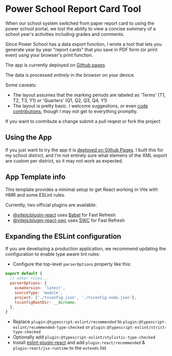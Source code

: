 


# Power School Report Card Tool

When our school system switched from paper report card to using the power school portal, 
we lost the ability to view a concise summary of a school year's activities 
including grades and comments.

Since Power School has a data export function, I wrote a tool that lets you generate year by year "report cards"
that you save in PDF form (or print even) usng your browser's print function.

The app is currently deployed on  [Github pages](https://sberczuk.github.io/power-school-reporter-react/)

The data is processed _entirely in the browser_ on your device.

Some caveats:

- The layout assumes that the marking periods are labeled as 'Terms' (T1, T2, T3, Y1) or 'Quarters' (Q1, Q2, Q3, Q4, Y1)
- The layout is pretty basic. I welcome suggestions, or even [code contributions](https://github.com/sberczuk/power-school-reporter-react), though I may not get to everything promptly.

If you want to  contribute a change submit a  pull reqest or fork the project

## Using the App

If you just want to try the app it is [deployed on Github Pages](https://sberczuk.github.io/power-school-reporter-react/).
I built this for my school district, and I'm not entirely sure what elemens of the XML export are custom
per district, so it may not work as expected.



## App Template info

This template provides a minimal setup to get React working in Vite with HMR and some ESLint rules.

Currently, two official plugins are available:

- [@vitejs/plugin-react](https://github.com/vitejs/vite-plugin-react/blob/main/packages/plugin-react/README.md) uses [Babel](https://babeljs.io/) for Fast Refresh
- [@vitejs/plugin-react-swc](https://github.com/vitejs/vite-plugin-react-swc) uses [SWC](https://swc.rs/) for Fast Refresh

## Expanding the ESLint configuration

If you are developing a production application, we recommend updating the configuration to enable type aware lint rules:

- Configure the top-level `parserOptions` property like this:

```js
export default {
  // other rules...
  parserOptions: {
    ecmaVersion: 'latest',
    sourceType: 'module',
    project: ['./tsconfig.json', './tsconfig.node.json'],
    tsconfigRootDir: __dirname,
  },
}
```

- Replace `plugin:@typescript-eslint/recommended` to `plugin:@typescript-eslint/recommended-type-checked` or `plugin:@typescript-eslint/strict-type-checked`
- Optionally add `plugin:@typescript-eslint/stylistic-type-checked`
- Install [eslint-plugin-react](https://github.com/jsx-eslint/eslint-plugin-react) and add `plugin:react/recommended` & `plugin:react/jsx-runtime` to the `extends` list
